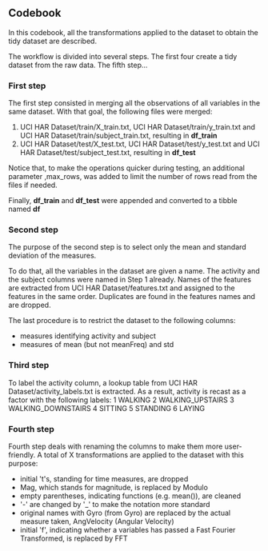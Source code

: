## Codebook

In this codebook, all the transformations applied to the dataset to obtain
the tidy dataset are described.

The workflow is divided into several steps. The first four create a tidy dataset
from the raw data. The fifth step...

### First step
The first step consisted in merging all the observations of all variables
in the same dataset. With that goal, the following files were merged:
1. UCI HAR Dataset/train/X_train.txt, UCI HAR Dataset/train/y_train.txt and
UCI HAR Dataset/train/subject_train.txt, resulting in **df_train**
2. UCI HAR Dataset/test/X_test.txt, UCI HAR Dataset/test/y_test.txt and
UCI HAR Dataset/test/subject_test.txt, resulting in **df_test**

Notice that, to make the operations quicker during testing, an additional parameter
,max_rows, was added to limit the number of rows read from the files if needed.

Finally, **df_train** and **df_test** were appended and converted
to a tibble named **df**

### Second step
The purpose of the second step is to select only the mean and standard deviation of the measures.

To do that, all the variables in the dataset are given a name. The activity and the subject
columns were named in Step 1 already. Names of the features are extracted from UCI HAR Dataset/features.txt
and assigned to the features in the same order. Duplicates are found in the features names and are dropped.

The last procedure is to restrict the dataset to the following columns:
- measures identifying activity and subject
- measures of mean (but not meanFreq) and std

### Third step
To label the activity column, a lookup table from UCI HAR Dataset/activity_labels.txt
is extracted. As a result, activity is recast as a factor with the following labels:
1 WALKING
2 WALKING_UPSTAIRS
3 WALKING_DOWNSTAIRS
4 SITTING
5 STANDING
6 LAYING


### Fourth step
Fourth step deals with renaming the columns to make them more user-friendly. A total of X transformations
are applied to the dataset with this purpose:
- initial 't's, standing for time measures, are dropped
- Mag, which stands for magnitude, is replaced by Modulo
- empty parentheses, indicating functions (e.g. mean()), are cleaned
- '-' are changed by '\_' to make the notation more standard
- original names with Gyro (from Gyro) are replaced by the actual measure taken, AngVelocity (Angular Velocity)
- initial 'f', indicating whether a variables has passed a Fast Fourier Transformed, is replaced by FFT
